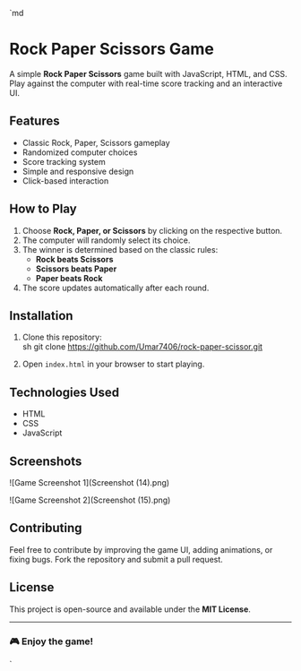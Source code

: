 `md
# Rock Paper Scissors Game  

A simple **Rock Paper Scissors** game built with JavaScript, HTML, and CSS. Play against the computer with real-time score tracking and an interactive UI.  

## Features  
- Classic Rock, Paper, Scissors gameplay  
- Randomized computer choices  
- Score tracking system  
- Simple and responsive design  
- Click-based interaction  

## How to Play  
1. Choose **Rock, Paper, or Scissors** by clicking on the respective button.  
2. The computer will randomly select its choice.  
3. The winner is determined based on the classic rules:  
   - **Rock beats Scissors**  
   - **Scissors beats Paper**  
   - **Paper beats Rock**  
4. The score updates automatically after each round.  

## Installation  
1. Clone this repository:  
   sh
   git clone https://github.com/Umar7406/rock-paper-scissor.git
     
2. Open `index.html` in your browser to start playing.  

## Technologies Used  
- HTML  
- CSS  
- JavaScript  

## Screenshots 
![Game Screenshot 1](Screenshot (14).png)

![Game Screenshot 2](Screenshot (15).png)
  
## Contributing  
Feel free to contribute by improving the game UI, adding animations, or fixing bugs. Fork the repository and submit a pull request.  

## License  
This project is open-source and available under the **MIT License**.  

---
### 🎮 Enjoy the game!
`
